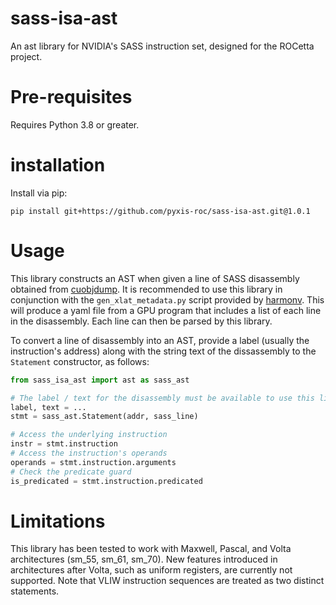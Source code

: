 # sass-isa-ast
An ast library for NVIDIA's SASS instruction set, designed for the ROCetta project.

# Pre-requisites
Requires Python 3.8 or greater.

# installation

Install via pip:
```
pip install git+https://github.com/pyxis-roc/sass-isa-ast.git@1.0.1
```

# Usage

This library constructs an AST when given a line of SASS disassembly obtained from
[cuobjdump](https://docs.nvidia.com/cuda/cuda-binary-utilities/index.html#cuobjdump). It is recommended to use this
library in conjunction with the `gen_xlat_metadata.py` script provided by [harmonv](https://github.com/pyxis-roc/harmonv).
This will produce a yaml file from a GPU program that includes a list of each line in the disassembly.
Each line can then be parsed by this library.

To convert a line of disassembly into an AST, provide a label (usually the instruction's address) along with the string text of the dissassembly to the ``Statement`` constructor, as follows:

```python
from sass_isa_ast import ast as sass_ast

# The label / text for the disassembly must be available to use this library.
label, text = ...
stmt = sass_ast.Statement(addr, sass_line)

# Access the underlying instruction
instr = stmt.instruction
# Access the instruction's operands
operands = stmt.instruction.arguments
# Check the predicate guard
is_predicated = stmt.instruction.predicated
```


# Limitations
This library has been tested to work with Maxwell, Pascal, and Volta architectures (sm_55, sm_61, sm_70).
New features introduced in architectures after Volta, such as uniform registers, are currently not supported.
Note that VLIW instruction sequences are treated as two distinct statements.